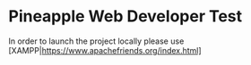 # Pineapple Web Developer Test

In order to launch the project locally please use [XAMPP|https://www.apachefriends.org/index.html]
